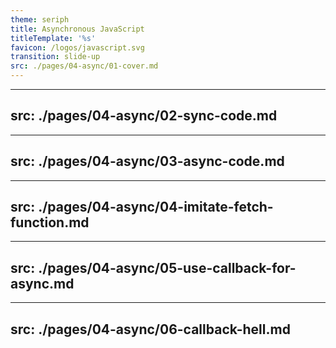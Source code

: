 ```yaml
---
theme: seriph
title: Asynchronous JavaScript
titleTemplate: '%s'
favicon: /logos/javascript.svg
transition: slide-up
src: ./pages/04-async/01-cover.md
---
```


---
src: ./pages/04-async/02-sync-code.md
---

---
src: ./pages/04-async/03-async-code.md
---

---
src: ./pages/04-async/04-imitate-fetch-function.md
---

---
src: ./pages/04-async/05-use-callback-for-async.md
---

---
src: ./pages/04-async/06-callback-hell.md
---
